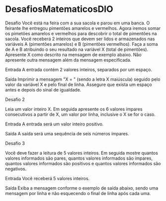 # DesafiosMatematicosDIO
Desafio
Você está na feira com a sua sacola e parou em uma banca. O feirante lhe entregou pimentões amarelos e vermelhos. Agora iremos somar os pimetões amarelos e vermelhos para descobrir o total de pimentões na sacola.  Você receberá 2 inteiros que devem ser lidos e armazenados nas variáveis A (pimentões amarelos) e B (pimentões vermelhos). Faça a soma de A e B atribuindo o seu resultado na variável X (total de pimentões). Apresente X como descrito na mensagem de exemplo abaixo. Não apresente outra mensagem além da mensagem especificada.

Entrada
A entrada contém 2 valores inteiros, separados por um espaço.

Saída
Imprimir a mensagem "X = " (sendo a letra X maiúscula) seguido pelo valor da variável X e pelo final de linha. Assegure que exista um espaço antes e depois do sinal de igualdade.

Desafio 2

Leia um valor inteiro X. Em seguida apresente os 6 valores ímpares consecutivos a partir de X, um valor por linha, inclusive o X se for o caso.

Entrada
A entrada será um valor inteiro positivo.

Saída
A saída será uma sequência de seis números ímpares.

Desafio 3

Você deve fazer a leitura de 5 valores inteiros. Em seguida mostre quantos valores informados são pares, quantos valores informados são ímpares, quantos valores informados são positivos e quantos valores informados são negativos.

Entrada
Você receberá 5 valores inteiros.

Saída
Exiba a mensagem conforme o exemplo de saída abaixo, sendo uma mensagem por linha e não esquecendo o final de linha após cada uma.

